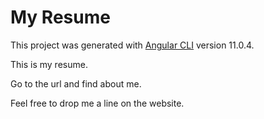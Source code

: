# My Resume

This project was generated with [Angular CLI](https://github.com/angular/angular-cli) version 11.0.4.

This is my resume.

Go to the url and find about me.

Feel free to drop me a line on the website.



